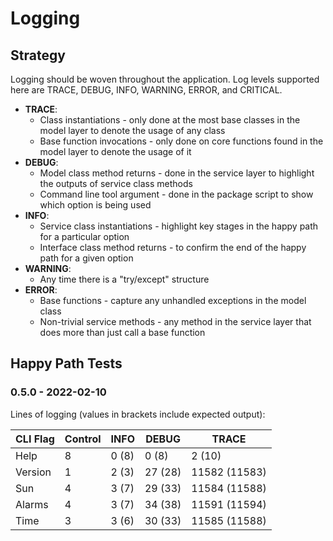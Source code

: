 # Logging
## Strategy
Logging should be woven throughout the application. Log levels supported here are TRACE, DEBUG, INFO, WARNING, ERROR, and CRITICAL.
* **TRACE**:
  * Class instantiations - only done at the most base classes in the model layer to denote the usage of any class
  * Base function invocations - only done on core functions found in the model layer to denote the usage of it
* **DEBUG**:
  * Model class method returns - done in the service layer to highlight the outputs of service class methods
  * Command line tool argument - done in the package script to show which option is being used
* **INFO**:
  * Service class instantiations - highlight key stages in the happy path for a particular option
  * Interface class method returns - to confirm the end of the happy path for a given option
* **WARNING**:
  * Any time there is a "try/except" structure
* **ERROR**:
  * Base functions - capture any unhandled exceptions in the model class
  * Non-trivial service methods - any method in the service layer that does more than just call a base function


## Happy Path Tests
### 0.5.0 - 2022-02-10
Lines of logging (values in brackets include expected output):

| CLI Flag | Control | INFO  | DEBUG   | TRACE         |
|----------|---------|-------|---------|---------------|
| Help     | 8       | 0 (8) | 0 (8)   | 2 (10)        |
| Version  | 1       | 2 (3) | 27 (28) | 11582 (11583) |
| Sun      | 4       | 3 (7) | 29 (33) | 11584 (11588) |
| Alarms   | 4       | 3 (7) | 34 (38) | 11591 (11594) |
| Time     | 3       | 3 (6) | 30 (33) | 11585 (11588) |
